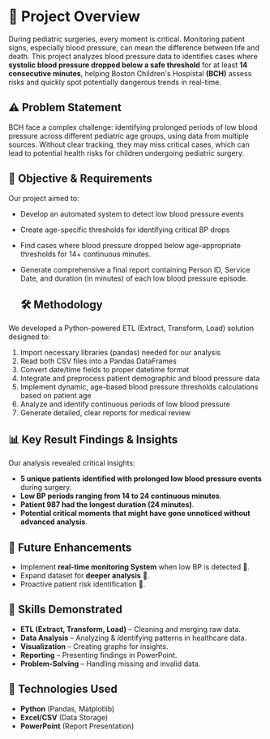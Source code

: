 # 📌 Project Overview
During pediatric surgeries, every moment is critical. Monitoring patient signs, especially blood pressure, can mean the difference between life and death. This project analyzes blood pressure data to identifies cases where **systolic blood pressure dropped below a safe threshold** for at least **14 consecutive minutes**, helping Boston Children's Hospistal **(BCH)** assess risks and quickly spot potentially dangerous trends in real-time.

## ⚠️ Problem Statement
BCH face a complex challenge: identifying prolonged periods of low blood pressure across different pediatric age groups, using data from multiple sources.  Without clear tracking, they may miss critical cases, which can lead to potential health risks for children undergoing pediatric surgery. 

## 🎯 Objective & Requirements
Our project aimed to:
- Develop an automated system to detect low blood pressure events
- Create age-specific thresholds for identifying critical BP drops
- Find cases where blood pressure dropped below age-appropriate thresholds for 14+ continuous minutes.
- Generate comprehensive a final report containing Person ID, Service Date, and duration (in minutes) of each low blood pressure episode.


  ## 🛠️ Methodology
We developed a Python-powered ETL (Extract, Transform, Load) solution designed to:
1. Import necessary libraries (pandas) needed for our analysis
2. Read both CSV files into a Pandas DataFrames
3. Convert date/time fields to proper datetime format
4. Integrate and preprocess patient demographic and blood pressure data
5. Implement dynamic, age-based blood pressure thresholds calculations based on patient age
6. Analyze and identify continuous periods of low blood pressure
7. Generate detailed, clear reports for medical review

## 📊 Key Result Findings & Insights
Our analysis revealed critical insights:
- **5 unique patients identified with prolonged low blood pressure events** during surgery.
- **Low BP periods ranging from 14 to 24 continuous minutes**.
- **Patient 987 had the longest duration (24 minutes)**.
- **Potential critical moments that might have gone unnoticed without advanced analysis**.

## 🔮 Future Enhancements
- Implement **real-time monitoring System** when low BP is detected 🚨.
- Expand dataset for **deeper analysis** 🏥.
- Proactive patient risk identification 🤖.

## 🚀 Skills Demonstrated
- **ETL (Extract, Transform, Load)** – Cleaning and merging raw data.
- **Data Analysis** – Analyzing & identifying patterns in healthcare data.
- **Visualization** – Creating graphs for insights.
- **Reporting** – Presenting findings in PowerPoint.
- **Problem-Solving** – Handling missing and invalid data.

## 🔧 Technologies Used
- **Python** (Pandas, Matplotlib)
- **Excel/CSV** (Data Storage)
- **PowerPoint** (Report Presentation)
